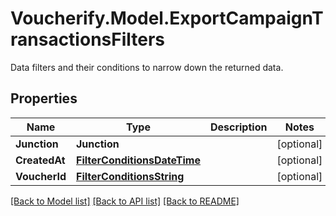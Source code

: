 # Voucherify.Model.ExportCampaignTransactionsFilters
Data filters and their conditions to narrow down the returned data.

## Properties

Name | Type | Description | Notes
------------ | ------------- | ------------- | -------------
**Junction** | **Junction** |  | [optional] 
**CreatedAt** | [**FilterConditionsDateTime**](FilterConditionsDateTime.md) |  | [optional] 
**VoucherId** | [**FilterConditionsString**](FilterConditionsString.md) |  | [optional] 

[[Back to Model list]](../README.md#documentation-for-models) [[Back to API list]](../README.md#documentation-for-api-endpoints) [[Back to README]](../README.md)

